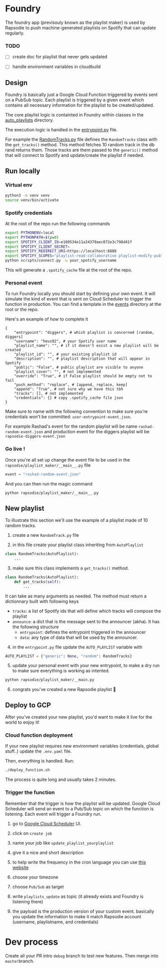# Foundry

The foundry app (previsouly known as the playlist maker) is used by Rapsodie to push machine-generated playlists on Spotify that can update regularly.

### TODO

- [ ] create doc for playlist that never gets updated
- [ ] handle environment variables in cloudbuild


## Design

Foundry is basically just a Google Cloud Function triggered by events sent on a PubSub topic. Each playlist is triggered by a given event which contains all necessary information for the playlist to be created/updated.

The core playlist logic is containted in Foundry within classes in the [auto_playlists](rapsodie/playlist_maker/auto_playlists) directory.

The execution logic is handled in the [entrypoint.py](rapsodie/playlist_maker/entrypoint.py) file.

For example the [RandomTracks.py](rapsodie/playlist_maker/auto_playlists/RandomTracks.py) file defines the `RandomTracks` class with the `get_tracks()` method. This method fetches 10 random track in the db rand returns them. Those tracks are them passed to the `generic()` method that will connect to Spotify and update/create the playlist if needed.

## Run locally

### Virtual env

```sh
python3 -m venv venv
source venv/bin/activate
```

### Spotify credentials

At the root of the repo run the following commands

```sh
export PYTHONENV=local
export PYTHONPATH=$(pwd)
export SPOTIFY_CLIENT_ID=e109534e11a24370aec072e3c798d41f
export SPOTIFY_CLIENT_SECRET=
export SPOTIFY_REDIRECT_URI=https://localhost:8888
export SPOTIFY_SCOPES="playlist-read-collaborative playlist-modify-public playlist-read-private playlist-modify-private"
python scripts/connect.py -u your_spotify_username
```

This will generate a `.spotify_cache` file at the root of the repo.

### Personal event

To run Foundry locally you should start by defining your own event. It will simulate the kind of event that is sent on Cloud Scheduler to trigger the function in production. You can find a template in the [events](events) directory at the root or the repo.

Here's an example of how to complete it

```
{
    "entrypoint": "diggers", # which playlist is concerned [random, diggers]
    "username": "heus92", # your Spotify user name
    "playlist_name": "", # if it doesn't exist a new playlist will be created
    "playlist_id": "", # your existing playlist id
    "description": "", # playlist description that will appear in Spotify
    "public": "False", # public playlist are visible to anyone
    "playlist_cover": "", # not implemented
    "override": "True", # if False playlist should be empty not to fail
    "push_method": "replace", # [append, replace, keep]
    "append": "True", # not sure why we have this tbh
    "tracks": [], # not implemented
    "credentials": {} # copy .spotify_cache file json
}
```

Make sure to name with the following convention to make sure you're credentials won't be committed: `user-entrypoint-event.json`.

For example Rashad's event for the random playlist will be name `rashad-random-event.json` and production event for the diggers playlist will be `rapsodie-diggers-event.json`

### Go live !

Once you're all set up change the event file to be used in the `rapsodie/playlist_maker/__main__.py` file

```python
event = "rashad-random-event.json"
```

And you can then run the magic command

```sh
python rapsodie/playlist_maker/__main__.py
```

## New playlist

To illustrate this section we'll use the example of a playlist made of 10 random tracks.

1. create a new `RandomTrack.py` file

2. in this file create your playlist class inheriting from `AutoPlaylist`

```python
class RandomTracks(AutoPlaylist):
    ...
```

3. make sure this class implements a `get_tracks()` method.

```python
class RandomTracks(AutoPlaylist):
    def get_tracks(self):
        ...
```

It can take as many arguments as needed.
The method must return a dictionnary built with following keys
- `tracks`: a list of Spotify ids that will define which tracks will compose the playlist
- `announce`: a dict that is the message sent to the announcer (akha). It has the following structure
    - `entrypoint`: defines the entrypoint triggered in the announcer
    - `data`: any type of data that will be used by the announcer.

4. in the `entrypoint.py` file update the `AUTO_PLAYLIST` variable with

```python
AUTO_PLAYLIST = {"generic": None, "random": RandomTracks}
```

5. update your personal event with your new entrypoint, to make a dry run to make sure everything is working as intented.

```sh
python rapsodie/playlist_maker/__main.py
```

6. congrats you've created a new Rapsodie playlist 🎉

## Deploy to GCP

After you've created your new playlist, you'd want to make it live for the world to enjoy it!

### Cloud function deployment

If your new playlist requires new environment variables (credentials, global stuff..) update the `.env.yaml` file.

Then, everything is handled. Run:

```sh
./deploy_function.sh
```

The process is quite long and usually takes 2 minutes.

### Trigger the function

Remember that the trigger is how the playlist will be updated. Google Cloud Scheduler will send an event to a Pub/Sub topic on which the function is listening. Each event will trigger a Foundry run.

1. go to [Google Cloud Scheduler](https://console.cloud.google.com/cloudscheduler?project=rapsodie) UI.

2. click on `create job`

3. name your job like `update_playlist_yourplaylist`

4. give it a nice and short description

5. to help write the frequency in the cron language you can use [this website](https://crontab.guru/)

6. choose your timezone

7. choose `Pub/Sub` as target

8. write `playlists_update` as topic (it already exists and Foundry is listening there)

9. the payload is the production version of your custom event. basically you update the information to make it match Rapsodie account (username, playlistname, and credentials)

# Dev process
Create all your PR intro `debug` branch to test new features. Then merge into `master`branch.